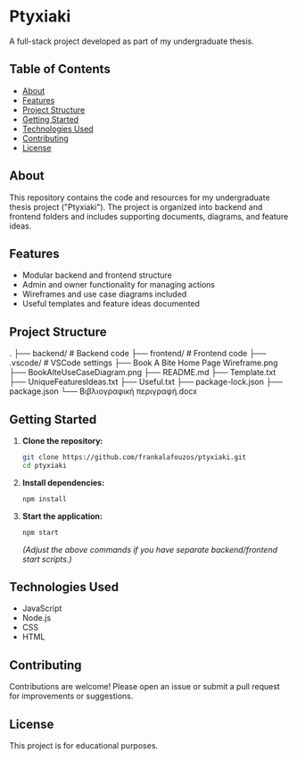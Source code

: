 # Ptyxiaki

A full-stack project developed as part of my undergraduate thesis.

## Table of Contents

- [About](#about)
- [Features](#features)
- [Project Structure](#project-structure)
- [Getting Started](#getting-started)
- [Technologies Used](#technologies-used)
- [Contributing](#contributing)
- [License](#license)

## About

This repository contains the code and resources for my undergraduate thesis project ("Ptyxiaki"). The project is organized into backend and frontend folders and includes supporting documents, diagrams, and feature ideas.

## Features

- Modular backend and frontend structure
- Admin and owner functionality for managing actions
- Wireframes and use case diagrams included
- Useful templates and feature ideas documented

## Project Structure

.
├── backend/ # Backend code
├── frontend/ # Frontend code
├── .vscode/ # VSCode settings
├── Book A Bite Home Page Wireframe.png
├── BookAlteUseCaseDiagram.png
├── README.md
├── Template.txt
├── UniqueFeaturesIdeas.txt
├── Useful.txt
├── package-lock.json
├── package.json
└── Βιβλιογραφική περιγραφή.docx


## Getting Started

1. **Clone the repository:**
    ```bash
    git clone https://github.com/frankalafouzos/ptyxiaki.git
    cd ptyxiaki
    ```

2. **Install dependencies:**
    ```bash
    npm install
    ```

3. **Start the application:**
    ```bash
    npm start
    ```
    *(Adjust the above commands if you have separate backend/frontend start scripts.)*

## Technologies Used

- JavaScript
- Node.js
- CSS
- HTML

## Contributing

Contributions are welcome! Please open an issue or submit a pull request for improvements or suggestions.

## License

This project is for educational purposes.
